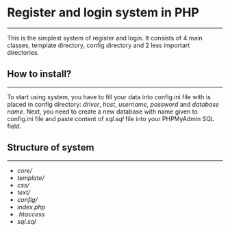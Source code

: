 # Register and login system in PHP

-----------------

This is the simplest system of register and login. It consists of 4 main classes, template directory, config directory and 2 less importart directories.

## How to install?

-----------------
To start using system, you have to fill your data into config.ini file with is placed in config directory: *driver*, *host*, *username*, *password* and *database name*. Next, you need to create a new database with name given to config.ini file and paste content of *sql.sql* file into your PHPMyAdmin SQL field.

## Structure of system

-----------------
- *core/*
- *template/*
- *css/*
- *text/*
- *config/*
- *index.php*
- *.htaccess*
- *sql.sql*
